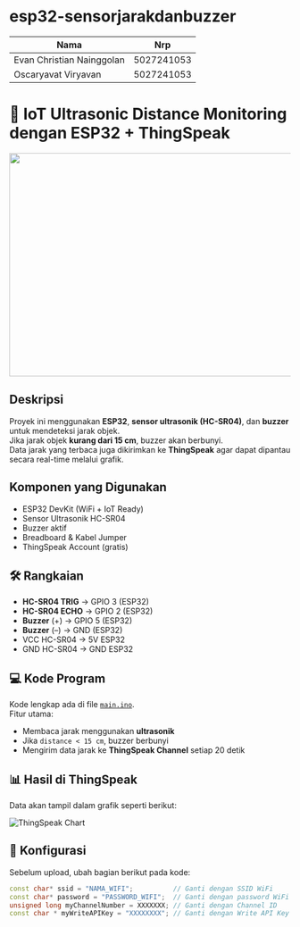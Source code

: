# esp32-sensorjarakdanbuzzer

| Nama                         | Nrp        |
| ---------------------------- | ---------- |
| Evan Christian Nainggolan  | 5027241053 |
| Oscaryavat Viryavan          | 5027241053 |

# 🚀 IoT Ultrasonic Distance Monitoring dengan ESP32 + ThingSpeak

<img width="700" height="400" alt="" src="https://github.com/user-attachments/assets/74f879be-217a-466a-990b-5b20627aeaa0" />

## Deskripsi
Proyek ini menggunakan **ESP32**, **sensor ultrasonik (HC-SR04)**, dan **buzzer** untuk mendeteksi jarak objek.  
Jika jarak objek **kurang dari 15 cm**, buzzer akan berbunyi.  
Data jarak yang terbaca juga dikirimkan ke **ThingSpeak** agar dapat dipantau secara real-time melalui grafik.

## Komponen yang Digunakan
- ESP32 DevKit (WiFi + IoT Ready)
- Sensor Ultrasonik HC-SR04
- Buzzer aktif
- Breadboard & Kabel Jumper
- ThingSpeak Account (gratis)

## 🛠️ Rangkaian
- **HC-SR04 TRIG** → GPIO 3 (ESP32)  
- **HC-SR04 ECHO** → GPIO 2 (ESP32)  
- **Buzzer** (+) → GPIO 5 (ESP32)  
- **Buzzer** (–) → GND (ESP32)  
- VCC HC-SR04 → 5V ESP32  
- GND HC-SR04 → GND ESP32  

## 💻 Kode Program
Kode lengkap ada di file [`main.ino`](./main.ino).  
Fitur utama:
- Membaca jarak menggunakan **ultrasonik**  
- Jika `distance < 15 cm`, buzzer berbunyi  
- Mengirim data jarak ke **ThingSpeak Channel** setiap 20 detik  

## 📊 Hasil di ThingSpeak
Data akan tampil dalam grafik seperti berikut:

![ThingSpeak Chart](https://thingspeak.com/channels/3095428/charts/1)

## 🔑 Konfigurasi
Sebelum upload, ubah bagian berikut pada kode:
```cpp
const char* ssid = "NAMA_WIFI";          // Ganti dengan SSID WiFi
const char* password = "PASSWORD_WIFI";  // Ganti dengan password WiFi
unsigned long myChannelNumber = XXXXXXX; // Ganti dengan Channel ID
const char * myWriteAPIKey = "XXXXXXXX"; // Ganti dengan Write API Key
